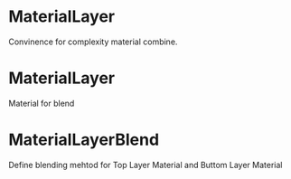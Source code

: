 # MaterialLayer

Convinence for complexity material combine.

# MaterialLayer
  Material for blend

# MaterialLayerBlend
 Define blending mehtod for Top Layer Material and Buttom Layer Material